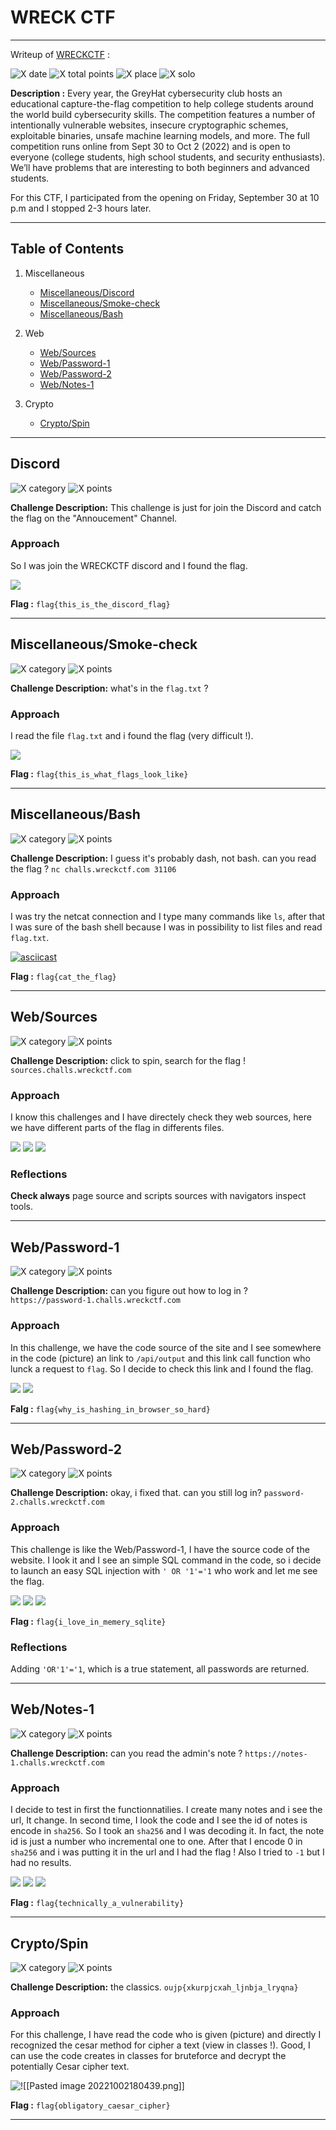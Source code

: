 # WRECK CTF

---

Writeup of  [WRECKCTF](<https://wreckctf.com/>) :

![X date](https://img.shields.io/badge/date-30/09/2022-yellow.svg)
![X total points](https://img.shields.io/badge/total_points-888-blue.svg)
![X place](https://img.shields.io/badge/place-258th-purple.svg)
![X solo](https://img.shields.io/badge/team-alone-orange.svg)

**Description :** Every year, the GreyHat cybersecurity club hosts an educational capture-the-flag competition to help college students around the world build cybersecurity skills. The competition features a number of intentionally vulnerable websites, insecure cryptographic schemes, exploitable binaries, unsafe machine learning models, and more. The full competition runs online from Sept 30 to Oct 2 (2022) and is open to everyone (college students, high school students, and security enthusiasts). We’ll have problems that are interesting to both beginners and advanced students.

For this CTF, I participated from the opening on Friday, September 30 at 10 p.m and I stopped 2-3 hours later.

---

## **Table of Contents**

1. Miscellaneous
   
   - [Miscellaneous/Discord](#Discord)
   - [Miscellaneous/Smoke-check](#Miscellaneous/Smoke-check)
   - [Miscellaneous/Bash](##Miscellaneous/Bash)

2. Web
   
   - [Web/Sources](##Web/Sources)
   - [Web/Password-1](##Web/Password-1)
   - [Web/Password-2](##Web/Password-2)
   - [Web/Notes-1](##Web/Notes-1)

3. Crypto
   
   - [Crypto/Spin](##Crypto/Spin)

---

## Discord

![X category](https://img.shields.io/badge/category-misc-blue.svg)
![X points](https://img.shields.io/badge/points-1-green.svg)

**Challenge Description:**  This challenge is just for join the Discord and catch the flag on the "Annoucement" Channel.

### Approach

So I was join the WRECKCTF discord and I found the flag.

**![](https://lh5.googleusercontent.com/IyzwdctQmK2MI-Ou49OuqAqTZ9GMsYLijjKParaJg5vdrUk5AgUsMpKlZhiiOOKoCshP8GQjK-TmV92V38RVCTtY4i3_TOi0whEQ9jaCHYW-Yyr8vkhE7ZK5eKHp-hh71zCz19Rqn4egj55DveMpMIGAm1v8V8h9To9Zi3qznmT3mJow5kxEiuWS2A)**

**Flag :** `flag{this_is_the_discord_flag}`

---

## Miscellaneous/Smoke-check

![X category](https://img.shields.io/badge/category-misc-blue.svg)
![X points](https://img.shields.io/badge/points-1-green.svg)

**Challenge Description:** what's in the `flag.txt` ?

### Approach

I read the file `flag.txt` and i found the flag (very difficult !).

**![](https://lh3.googleusercontent.com/6neOk4WevSmyyVmO3AEvbDUhyMlxhUnWsuzXoZEI_T5mZlvOTBnBr1bm_UCTRtLhUrPsytlAQJaFF8OUKa30It6T9AbL-UvMd-wvsSpXbXSb8Y5HyYc2-Ic0BkIyp_3Q4D5fFr7uboKX_4W7lcLEafn_J8NAEITiUo-NqXa2ieaJ4qpwOFhUAOsfbw)**

**Flag :** `flag{this_is_what_flags_look_like}`

---

## Miscellaneous/Bash

![X category](https://img.shields.io/badge/category-misc-blue.svg)
![X points](https://img.shields.io/badge/points-112-green.svg)

**Challenge Description:** I guess it's probably dash, not bash. can you read the flag ?
`nc challs.wreckctf.com 31106`

### Approach

I was try the netcat connection and I type many commands like `ls`, after that I was sure of the bash shell because I was in possibility to list files and read `flag.txt`.

[![asciicast](https://asciinema.org/a/lg8Z8SHBiTwVfyjbQZEIaedVv.svg)](https://asciinema.org/a/lg8Z8SHBiTwVfyjbQZEIaedVv)

**Flag :** `flag{cat_the_flag}`

---

## Web/Sources

![X category](https://img.shields.io/badge/category-web-blue.svg)
![X points](https://img.shields.io/badge/points-100-green.svg)

**Challenge Description:** click to spin, search for the flag !
`sources.challs.wreckctf.com`

### Approach

I know this challenges and I have directely check they web sources, here we have different parts of the flag in differents files.

**![](https://lh6.googleusercontent.com/SZBQda3E0fBXwplp-vAXZCYPHcLVKq1_pC3KMNfnwmkWMM4m9pAay4GMiMTQlhuVT9IsZPEVEFczoLNzaB3Svae-MMckC-XJrBgbesUDfx3fjLvDpcrOi_L645jYlhDeZDvI9N5Cz4eW16GZrlfN-8l8YPvS0m_RoHvsWtbiY_jLNbCiLKuSi_2VOQ)**
**![](https://lh4.googleusercontent.com/5kCYh93q1Wxch2VpBAhISm_Z7LnQMp6A8vgYSJtdOMbDm5pGjgS1BTkODaH9hyPKKiPt--6_v-CSRmH1tPY2HYTNqPWiTJOXqclG_l4EHzSIA--UkcmXEt_h-cXt5Q8-Mr3sLUu1kmA46UgRcsVBI-Jh8QKiKyiEjkGVw5X3QKbfrCLW5yspygopNg)**
**![](https://lh3.googleusercontent.com/oN2n_GpUP0SHSm1o38aAZNeeUZiEyhJNb8hp03979OG8pRKo61eOUI1GQT3T9mOuVzi68sTIDNupD9TAaFypnQzIlxebmKtmvRBOQ_HBy-wNNVWxEfu4tMDpuK2gi5Allc8jadTMEnF-AhqyaAwRG2g45M0QzTirwiRallrYQad2kzf78tfMeTa47w)**

### Reflections

**Check always** page source and scripts sources with navigators inspect tools.

---

## Web/Password-1

![X category](https://img.shields.io/badge/category-web-blue.svg)
![X points](https://img.shields.io/badge/points-130-green.svg)

**Challenge Description:** can you figure out how to log in ?
`https://password-1.challs.wreckctf.com`

### Approach

In this challenge, we have the code source of the site and I see somewhere in the code (picture) an link to `/api/output` and this link call function who lunck a request to `flag`. So I decide to check this link and I found the flag.

**![](https://lh4.googleusercontent.com/Cf5RkRxVNAL2EAH7x0RcyZy3BcVRXVAtAoOvIEZmHsNek0zzOeBT86BFavKh9AK-Y-h6qAxx0ualIaTonHrWXtNTI3pdN9dYp7hGOBg9sZVEOqsk5MmeCVUCZkEzHSwSmKbFi9WfCbe9oILWHN4shjNMgNJOaJ6AJqp49FgHd1IONNvVwKey6whC9Q)**
**![](https://lh4.googleusercontent.com/s41kY_7K20Q80B-1M_grTPDzI1mzLrB8XIPFiG-rQGYmcPUY3Yx376A63cma67wxIgi5I63eS1wBfWDA4Ja9Ui7FdvmIOSYi73VY7slnTElsF-7NjvReYAkckdN_bGnd7ygtfehldEYjbZ4RG0HOYRmCrWjPUH08NJpqJsB01vacsZrVNEPCdUxFIg)**

**Falg :** `flag{why_is_hashing_in_browser_so_hard}`

---

## Web/Password-2

![X category](https://img.shields.io/badge/category-web-blue.svg)
![X points](https://img.shields.io/badge/points-183-green.svg)

**Challenge Description:** okay, i fixed that. can you still log in?
`password-2.challs.wreckctf.com`

### Approach

This challenge is like the Web/Password-1, I have the source code of the website. I look it and I see an simple SQL command in the code, so i decide to launch an easy SQL injection with `' OR '1'='1` who work and let me see the flag.

**![](https://lh3.googleusercontent.com/DPxDDMfveV3oI3zuSG2IvdqolyKvlQ0UIZ8ikHcCat3r77E9fIgtl2J1bN4z7qoSi4l2hMg9BltEkLLnFINuSWoA_JTCrOONYEBucWqU-bI6Lu6OrmeWktUPysoRxGi9IZs9RBNW_1gvdJLxNpC43ugke--UUm_0MBLuO5Qdo_18TS-RJAOr5t69ow)**
**![](https://lh4.googleusercontent.com/EEHXEq3qlxDnEdjPh9ULPV8BB8Sj54mfNchzojS81x6P1-6KIMV9yNSkcb_nMLCmxfjNZqTWMAhZDOlqkzfiY3lf1Hevi7IRok4E4TPm7VIAGALAyfixT5xQtiYIEKF1CKkRqmtXsVqIvkXaQwOcODM-JF2RaL_p21qc8GHPJnQKlb50Hxi8q8OG4A)**
**![](https://lh5.googleusercontent.com/3d0NUjPDfAR1-XM8vpgvKiYdN3n92NEeLFeQWWCKcjqxfpiNAxhwgRQDq-Jf0a1-DPay9geIAAK8tpnr2z-fTelKtEi8BM6sOeQYljNT4eJ-djflke0oILvwhmQiXs5eY4epq5RjcXP3_ywCZ841X_nWT9otLxYXF2zYaVLtljzjqjIDQi1Rvgm13w)**

**Flag :** `flag{i_love_in_memery_sqlite}`

### Reflections

Adding `'OR'1'='1`, which is a true statement, all passwords are returned.

---

## Web/Notes-1

![X category](https://img.shields.io/badge/category-web-blue.svg)
![X points](https://img.shields.io/badge/points-245-green.svg)

**Challenge Description:** can you read the admin's note ?
`https://notes-1.challs.wreckctf.com`

### Approach

I decide to test in first the functionnatilies. I create many notes and i see the url, It change. In second time, I look the code and I see the id of notes is encode in `sha256`. So I took an `sha256` and I was decoding it. In fact, the note id is just a number who incremental one to one. After that I encode 0 in `sha256` and i was putting it in the url and I had the flag !
Also I tried to `-1` but I had no results.

**![](https://lh3.googleusercontent.com/Yj-JGksjg9pMLqoJe-AlBHrCFl7_mqCkNvpSbxMm6o7LUFH5HZWIAKKyupRhj1zPWQ_1De2twzIx4LUSLWJvJJ31ua_8m-17NAb0nHfTGwtcvE44sdZzOHI8UedMbfucI4PWqQrYxFaZok2nbRnvfqBvKg225ibbR9Ad7LBV49GYtZRF2qYAyOSptg)**
**![](https://lh5.googleusercontent.com/idH3JzUsLlx8w7itl6DlSeMdaENTDpLibpdiWu4jLUCg_tgjOJMg7q22tfiOP-F7uXNM3OiF62q__zPnCggu8bJI7p0ug5IifI9wt536boH2Bepd7Mk4JW-iUz9Kszje_y-4FuC0E9IcFI7NA5bk6fcxXJjprblRvGcyCK6IZGwABW7bG3UsAfqFbQ)**
**![](https://lh4.googleusercontent.com/ZajDEgh2PO3h2tq78nwKIkrGpKVufEC69H6aEehkmh7rEIDetNToAtCtXe-Ce4Rmi73DCtrQFzApAxMbrSOuxC0Ao0V2P2HKq5jKLFdxlsPMZLQWZRw09bcJTUnCg6AwRjE5zcL40rIHSRpPLSdeJSGAtC505r-VJPwPpePDhW1lbkA91_-IbXNanQ)**

**Flag :** `flag{technically_a_vulnerability}`

---

## Crypto/Spin

![X category](https://img.shields.io/badge/category-crypto-blue.svg)
![X points](https://img.shields.io/badge/points-116-green.svg)

**Challenge Description:** the classics.
`oujp{xkurpjcxah_ljnbja_lryqna}`

### Approach

For this challenge, I have read the code who is given (picture) and directly I recognized the cesar method for cipher a text (view in classes !). Good, I can use the code creates in classes for bruteforce and decrypt the potentially Cesar cipher text.

![![[Pasted image 20221002180439.png]]](Pasted%20image%2020221002180439.png)

**Flag :** `flag{obligatory_caesar_cipher}`

---
